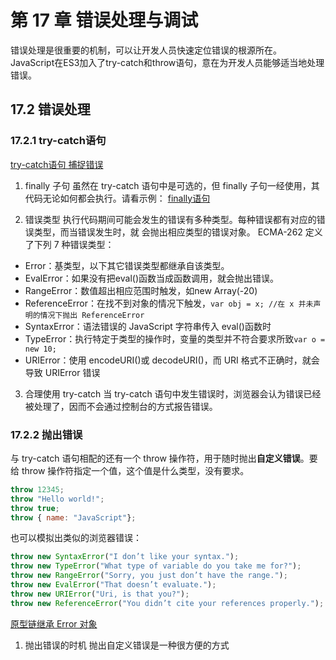 # 第 17 章 错误处理与调试
错误处理是很重要的机制，可以让开发人员快速定位错误的根源所在。JavaScript在ES3加入了try-catch和throw语句，意在为开发人员能够适当地处理错误。

## 17.2 错误处理

### 17.2.1 try-catch语句
[try-catch语句 捕捉错误](./17.2/TryCatchExample01.html)
1. finally 子句
虽然在 try-catch 语句中是可选的，但 finally 子句一经使用，其代码无论如何都会执行。请看示例：
[finally语句](./17.2/TryCatchExample02.html)

2. 错误类型
执行代码期间可能会发生的错误有多种类型。每种错误都有对应的错误类型，而当错误发生时，就
会抛出相应类型的错误对象。 ECMA-262 定义了下列 7 种错误类型：
* Error：基类型，以下其它错误类型都继承自该类型。
* EvalError：如果没有把eval()函数当成函数调用，就会抛出错误。
* RangeError：数值超出相应范围时触发，如new Array(-20)
* ReferenceError：在找不到对象的情况下触发，```var obj = x; //在 x 并未声明的情况下抛出 ReferenceError```
* SyntaxError：语法错误的 JavaScript 字符串传入 eval()函数时
* TypeError：执行特定于类型的操作时，变量的类型并不符合要求所致```var o = new 10;```
* URIError：使用 encodeURI()或 decodeURI()，而 URI 格式不正确时，就会导致 URIError 错误

3. 合理使用 try-catch
当 try-catch 语句中发生错误时，浏览器会认为错误已经被处理了，因而不会通过控制台的方式报告错误。

### 17.2.2 抛出错误
与 try-catch 语句相配的还有一个 throw 操作符，用于随时抛出**自定义错误**。要给 throw 操作符指定一个值，这个值是什么类型，没有要求。
```javascript
throw 12345;
throw "Hello world!";
throw true;
throw { name: "JavaScript"};
```

也可以模拟出类似的浏览器错误：
```javascript
throw new SyntaxError("I don’t like your syntax.");
throw new TypeError("What type of variable do you take me for?");
throw new RangeError("Sorry, you just don’t have the range.");
throw new EvalError("That doesn’t evaluate.");
throw new URIError("Uri, is that you?");
throw new ReferenceError("You didn’t cite your references properly.");
```

[原型链继承 Error 对象](./17.2/ThrowingErrorsExample01.html)

1. 抛出错误的时机
抛出自定义错误是一种很方便的方式
[](./17.2/ThrowingErrorsExample02.html)